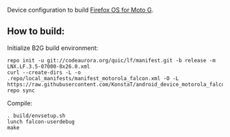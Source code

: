 Device configuration to build [Firefox OS for Moto G](http://www.modaco.com/topic/372487-Firefox-OS/).

How to build:
-------------

Initialize B2G build environment:

    repo init -u git://codeaurora.org/quic/lf/manifest.git -b release -m LNX.LF.3.5-07000-8x26.0.xml
    curl --create-dirs -L -o .repo/local_manifests/manifest_motorola_falcon.xml -O -L https://raw.githubusercontent.com/KonstaT/android_device_motorola_falcon/b2g_kk_3.5/patches/manifest_motorola_falcon.xml
    repo sync

Compile:

    . build/envsetup.sh
    lunch falcon-userdebug
    make
